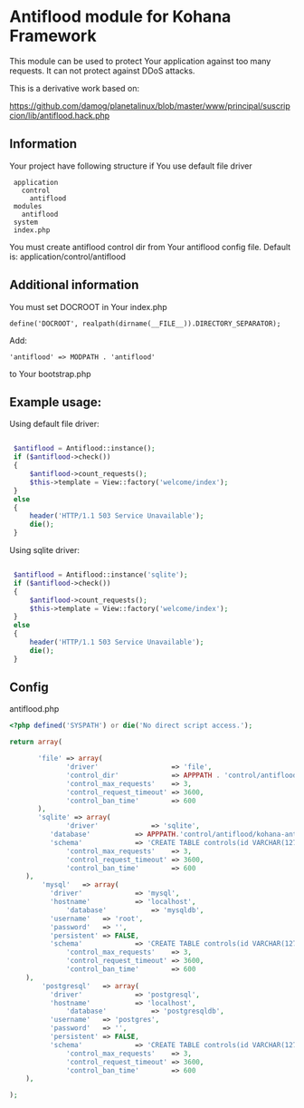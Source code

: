 # Antiflood module for Kohana Framework

This module can be used to protect Your application against too many requests.
It can not protect against DDoS attacks.

This is a derivative work based on:

https://github.com/damog/planetalinux/blob/master/www/principal/suscripcion/lib/antiflood.hack.php


## Information

Your project have following structure if You use default file driver

```
 application
   control
     antiflood
 modules
   antiflood
 system
 index.php
```

You must create antiflood control dir from Your antiflood config file. Default
is: application/control/antiflood

## Additional information

You must set DOCROOT in Your index.php

` define('DOCROOT', realpath(dirname(__FILE__)).DIRECTORY_SEPARATOR); `

Add:

` 'antiflood' => MODPATH . 'antiflood' `

to Your bootstrap.php

## Example usage:

Using default file driver:

```php

 $antiflood = Antiflood::instance();
 if ($antiflood->check())
 {
     $antiflood->count_requests();
     $this->template = View::factory('welcome/index');
 }
 else
 {
     header('HTTP/1.1 503 Service Unavailable');
     die();
 }

```

Using sqlite driver:

```php

 $antiflood = Antiflood::instance('sqlite');
 if ($antiflood->check())
 {
     $antiflood->count_requests();
     $this->template = View::factory('welcome/index');
 }
 else
 {
     header('HTTP/1.1 503 Service Unavailable');
     die();
 }

```


## Config

antiflood.php

```php
<?php defined('SYSPATH') or die('No direct script access.');

return array(

       'file' => array(
              'driver'                  => 'file',
              'control_dir'             => APPPATH . 'control/antiflood',
              'control_max_requests'    => 3,
              'control_request_timeout' => 3600,
              'control_ban_time'        => 600
       ),
       'sqlite' => array(
              'driver'             => 'sqlite',
	      'database'           => APPPATH.'control/antiflood/kohana-antiflood.sql3',
	      'schema'             => 'CREATE TABLE controls(id VARCHAR(127) PRIMARY KEY, iphash VARCHAR(50), requests INTEGER, locked INTEGER)',
              'control_max_requests'    => 3,
              'control_request_timeout' => 3600,
              'control_ban_time'        => 600
	),
        'mysql'   => array(
	      'driver'             => 'mysql',
	      'hostname'           => 'localhost',
              'database'           => 'mysqldb',
	      'username'   => 'root',
	      'password'   => '',
	      'persistent' => FALSE,
	      'schema'             => 'CREATE TABLE controls(id VARCHAR(127) PRIMARY KEY, iphash VARCHAR(50), requests INTEGER, locked INTEGER)',
              'control_max_requests'    => 3,
              'control_request_timeout' => 3600,
              'control_ban_time'        => 600
	),
        'postgresql'   => array(
	      'driver'             => 'postgresql',
	      'hostname'           => 'localhost',
              'database'           => 'postgresqldb',
	      'username'   => 'postgres',
	      'password'   => '',
	      'persistent' => FALSE,
	      'schema'             => 'CREATE TABLE controls(id VARCHAR(127) PRIMARY KEY, iphash VARCHAR(50), requests INTEGER, locked INTEGER)',
              'control_max_requests'    => 3,
              'control_request_timeout' => 3600,
              'control_ban_time'        => 600
	),

);
```

